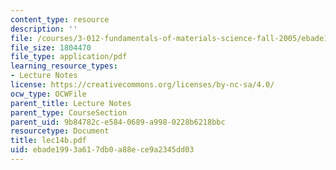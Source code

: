 ```yaml
---
content_type: resource
description: ''
file: /courses/3-012-fundamentals-of-materials-science-fall-2005/ebade1993a617db0a88ece9a2345dd03_lec14b.pdf
file_size: 1804470
file_type: application/pdf
learning_resource_types:
- Lecture Notes
license: https://creativecommons.org/licenses/by-nc-sa/4.0/
ocw_type: OCWFile
parent_title: Lecture Notes
parent_type: CourseSection
parent_uid: 9b84782c-e584-0689-a998-0228b6218bbc
resourcetype: Document
title: lec14b.pdf
uid: ebade199-3a61-7db0-a88e-ce9a2345dd03
---
```

